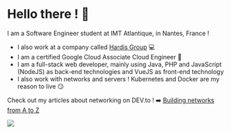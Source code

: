 # Hello there ! :wave:

I am a Software Engineer student at IMT Atlantique, in Nantes, France !

- I also work at a company called [Hardis Group](https://hardis-group.com) :computer:
- I am a certified Google Cloud Associate Cloud Engineer :wrench:
- I am a full-stack web developer, mainly using Java, PHP and JavaScript (NodeJS) as back-end technologies and VueJS as front-end technology
- I also work with networks and servers ! Kubernetes and Docker are my reason to live :smirk:

Check out my articles about networking on DEV.to ! :arrow_right: [Building networks from A to Z](https://dev.to/nkirchhoffer/building-networks-from-a-to-z-part-i-the-basics-bjd)

<!-- START SECTION: views -->
![](https://hit.yhype.me/github/profile?user_id=42067072)
<!-- STOP SECTION: views -->